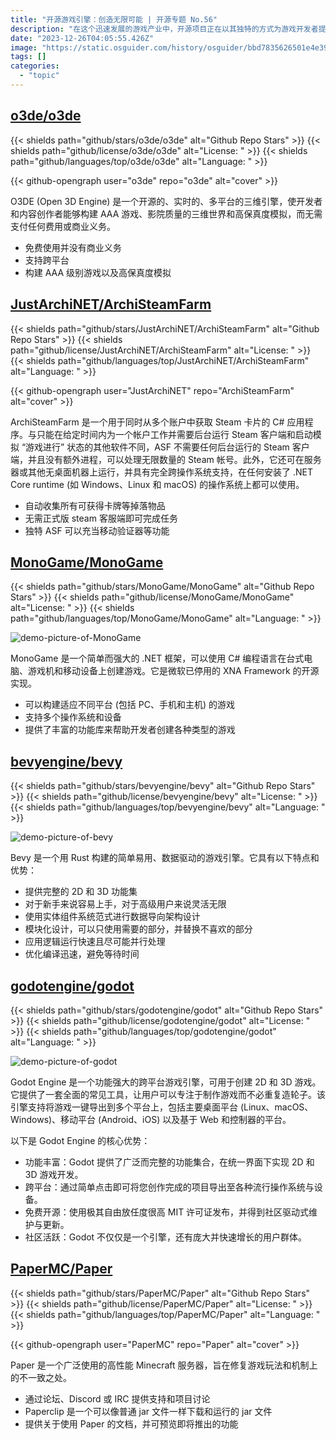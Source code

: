 ```yaml
---
title: "开源游戏引擎：创造无限可能 | 开源专题 No.56"
description: "在这个迅速发展的游戏产业中，开源项目正在以其独特的方式为游戏开发者提供强大的支持。从功能丰富的 Godot Engine 到用 Rust 构建的 Bevy，从简单的 ASF Steam 卡片收集工具到 MonoGame 的跨平台游戏开发框架，再到 Paper 的高性能 Minecraft 服务器，每一个项目都展示了开源社区对游戏开发领域的巨大贡献。这些项目不仅提供了多样化的功能，还通过其跨平台兼容性、高效性能和社区支持，为游戏开发者提供了无限的可能性。无论是个人开发者还是专业团队，这些开源工具都能助力于创造出吸引人的游戏体验。"
date: "2023-12-26T04:05:55.426Z"
image: "https://static.osguider.com/history/osguider/bbd7835626501e4e39b044fd5b6e0304.png"
tags: []
categories:
  - "topic"
---
```


## [o3de/o3de](https://github.com/o3de/o3de)

{{< shields path="github/stars/o3de/o3de" alt="Github Repo Stars" >}} {{< shields path="github/license/o3de/o3de" alt="License: " >}} {{< shields path="github/languages/top/o3de/o3de" alt="Language: " >}}

{{< github-opengraph user="o3de" repo="o3de" alt="cover" >}}

O3DE (Open 3D Engine) 是一个开源的、实时的、多平台的三维引擎，使开发者和内容创作者能够构建 AAA 游戏、影院质量的三维世界和高保真度模拟，而无需支付任何费用或商业义务。

- 免费使用并没有商业义务
- 支持跨平台
- 构建 AAA 级别游戏以及高保真度模拟

## [JustArchiNET/ArchiSteamFarm](https://github.com/JustArchiNET/ArchiSteamFarm)

{{< shields path="github/stars/JustArchiNET/ArchiSteamFarm" alt="Github Repo Stars" >}} {{< shields path="github/license/JustArchiNET/ArchiSteamFarm" alt="License: " >}} {{< shields path="github/languages/top/JustArchiNET/ArchiSteamFarm" alt="Language: " >}}

{{< github-opengraph user="JustArchiNET" repo="ArchiSteamFarm" alt="cover" >}}

ArchiSteamFarm 是一个用于同时从多个账户中获取 Steam 卡片的 C# 应用程序。与只能在给定时间内为一个帐户工作并需要后台运行 Steam 客户端和启动模拟 “游戏进行” 状态的其他软件不同，ASF 不需要任何后台运行的 Steam 客户端，并且没有额外进程，可以处理无限数量的 Steam 帐号。此外，它还可在服务器或其他无桌面机器上运行，并具有完全跨操作系统支持，在任何安装了 .NET Core runtime (如 Windows、Linux 和 macOS) 的操作系统上都可以使用。

- 自动收集所有可获得卡牌等掉落物品
- 无需正式版 steam 客服端即可完成任务
- 独特 ASF 可以充当移动验证器等功能

## [MonoGame/MonoGame](https://github.com/MonoGame/MonoGame)

{{< shields path="github/stars/MonoGame/MonoGame" alt="Github Repo Stars" >}} {{< shields path="github/license/MonoGame/MonoGame" alt="License: " >}} {{< shields path="github/languages/top/MonoGame/MonoGame" alt="Language: " >}}

![demo-picture-of-MonoGame](https://static.osguider.com/history/2023/cb8e75ff6d73b4568d9c9d444fad578c.png)

MonoGame 是一个简单而强大的 .NET 框架，可以使用 C# 编程语言在台式电脑、游戏机和移动设备上创建游戏。它是微软已停用的 XNA Framework 的开源实现。

- 可以构建适应不同平台 (包括 PC、手机和主机) 的游戏
- 支持多个操作系统和设备
- 提供了丰富的功能库来帮助开发者创建各种类型的游戏

## [bevyengine/bevy](https://github.com/bevyengine/bevy)

{{< shields path="github/stars/bevyengine/bevy" alt="Github Repo Stars" >}} {{< shields path="github/license/bevyengine/bevy" alt="License: " >}} {{< shields path="github/languages/top/bevyengine/bevy" alt="Language: " >}}

![demo-picture-of-bevy](https://static.osguider.com/history/2023/2f809721d74b004cdcfaeb8a8a03f814.png)

Bevy 是一个用 Rust 构建的简单易用、数据驱动的游戏引擎。它具有以下特点和优势：

- 提供完整的 2D 和 3D 功能集
- 对于新手来说容易上手，对于高级用户来说灵活无限
- 使用实体组件系统范式进行数据导向架构设计
- 模块化设计，可以只使用需要的部分，并替换不喜欢的部分
- 应用逻辑运行快速且尽可能并行处理
- 优化编译迅速，避免等待时间

## [godotengine/godot](https://github.com/godotengine/godot)

{{< shields path="github/stars/godotengine/godot" alt="Github Repo Stars" >}} {{< shields path="github/license/godotengine/godot" alt="License: " >}} {{< shields path="github/languages/top/godotengine/godot" alt="Language: " >}}

![demo-picture-of-godot](https://static.osguider.com/history/2023/8da594023b3d14fc1f1554614367a9e3.jpg)

Godot Engine 是一个功能强大的跨平台游戏引擎，可用于创建 2D 和 3D 游戏。它提供了一套全面的常见工具，让用户可以专注于制作游戏而不必重复造轮子。该引擎支持将游戏一键导出到多个平台上，包括主要桌面平台 (Linux、macOS、Windows)、移动平台 (Android、iOS) 以及基于 Web 和控制器的平台。

以下是 Godot Engine 的核心优势：

- 功能丰富：Godot 提供了广泛而完整的功能集合，在统一界面下实现 2D 和 3D 游戏开发。
- 跨平台：通过简单点击即可将您创作完成的项目导出至各种流行操作系统与设备。
- 免费开源：使用极其自由放任度很高 MIT 许可证发布，并得到社区驱动式维护与更新。
- 社区活跃：Godot 不仅仅是一个引擎，还有庞大并快速增长的用户群体。

## [PaperMC/Paper](https://github.com/PaperMC/Paper)

{{< shields path="github/stars/PaperMC/Paper" alt="Github Repo Stars" >}} {{< shields path="github/license/PaperMC/Paper" alt="License: " >}} {{< shields path="github/languages/top/PaperMC/Paper" alt="Language: " >}}

{{< github-opengraph user="PaperMC" repo="Paper" alt="cover" >}}

Paper 是一个广泛使用的高性能 Minecraft 服务器，旨在修复游戏玩法和机制上的不一致之处。

- 通过论坛、Discord 或 IRC 提供支持和项目讨论
- Paperclip 是一个可以像普通 jar 文件一样下载和运行的 jar 文件
- 提供关于使用 Paper 的文档，并可预览即将推出的功能

